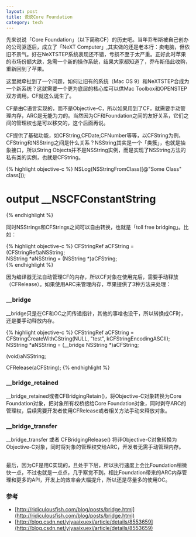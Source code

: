 ```yaml
---
layout: post
title: 说说Core Foundation
category: tech
---
```


先来说说「Core Foundation」（以下简称CF）的历史吧。当年乔布斯被自己创办的公司驱逐后，成立了「NeXT Computer」,其实做的还是老本行：卖电脑，但依旧不景气。好在NeXTSTEP系统表现还不错，亏损不至于太严重。正好此时苹果的市场份额大跌，急需一个新的操作系统，结果大家都知道了，乔布斯借此收购，重新回到了苹果。

这里就牵扯到了一个问题，如何让旧有的系统（Mac OS 9）和NeXTSTEP合成为一个新系统？这就需要一个更为底层的核心库可以供Mac Toolbox和OPENSTEP双方调用。CF就这么诞生了。

CF是由C语言实现的，而不是Objective-C，所以如果用到了CF，就需要手动管理内存，ARC是无能为力的。当然因为CF和Foundation之间的友好关系，它们之间的管理权也是可以移交的，这个后面再说。

CF提供了基础功能，如CFString,CFDate,CFNumber等等，以CFString为例，CFString和NSString之间是什么关系？NSString其实是一个「类簇」，也就是抽象接口，所以String Objects并不是NSString实例，而是实现了NSString方法的私有类的实例，也就是CFString。

{% highlight objective-c %}
NSLog(NSStringFromClass([@"Some Class" class]));

# output __NSCFConstantString 
{% endhighlight %}

同时NSStrings和CFStrings之间可以自由转换，也就是「toll free bridging」。比如：

{% highlight objective-c %}
CFStringRef aCFString = (CFStringRef)aNSString;  
NSString *aNSString = (NSString *)aCFString;  
{% endhighlight %}

因为编译器无法自动管理CF的内存，所以CF对象在使用完后，需要手动释放（CFRelease）。如果使用ARC来管理内存，苹果提供了3种方法来处理：

### __bridge

__bridge只是在CF和OC之间传递指针，其他的事啥也没干，所以转换成CF时，还是要手动释放内存。

{% highlight objective-c %}
CFStringRef aCFString = CFStringCreateWithCString(NULL, "test", kCFStringEncodingASCII);  
NSString *aNSString = (__bridge NSString *)aCFString;  
      
(void)aNSString;  
      
CFRelease(aCFString);
{% endhighlight %}

### __bridge_retained

__bridge_retained或者CFBridgingRetain()，将Objective-C对象转换为Core Foundation对象，把对象所有权桥接给Core Foundation对象，同时剥夺ARC的管理权，后续需要开发者使用CFRelease或者相关方法手动来释放对象。

### __bridge_transfer

__bridge_transfer 或者 CFBridgingRelease()  将非Objective-C对象转换为Objective-C对象，同时将对象的管理权交给ARC，开发者无需手动管理内存。

<h2></h2>
最后，因为CF是用C实现的，且处于下层，所以执行速度上会比Foundation稍微快一点，不过也就是一点点，几乎察觉不到。相比Foundation带来的ARC内存管理和更多的API，开发上的效率会大幅提升，所以还是尽量多的使用OC。

### 参考

* [http://ridiculousfish.com/blog/posts/bridge.html](http://ridiculousfish.com/blog/posts/bridge.html)
* [http://blog.csdn.net/yiyaaixuexi/article/details/8553659](http://blog.csdn.net/yiyaaixuexi/article/details/8553659)
